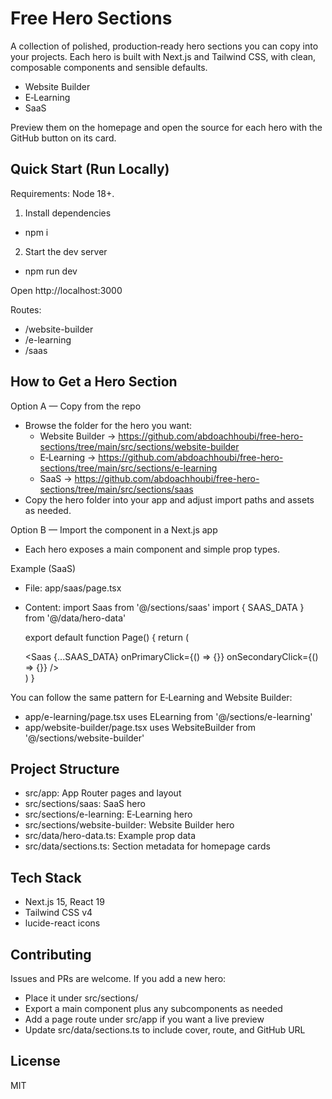 # Free Hero Sections

A collection of polished, production‑ready hero sections you can copy into your projects. Each hero is built with Next.js and Tailwind CSS, with clean, composable components and sensible defaults.

- Website Builder
- E‑Learning
- SaaS

Preview them on the homepage and open the source for each hero with the GitHub button on its card.

## Quick Start (Run Locally)

Requirements: Node 18+.

1) Install dependencies
- npm i

2) Start the dev server
- npm run dev

Open http://localhost:3000

Routes:
- /website-builder
- /e-learning
- /saas

## How to Get a Hero Section

Option A — Copy from the repo
- Browse the folder for the hero you want:
  - Website Builder → https://github.com/abdoachhoubi/free-hero-sections/tree/main/src/sections/website-builder
  - E‑Learning → https://github.com/abdoachhoubi/free-hero-sections/tree/main/src/sections/e-learning
  - SaaS → https://github.com/abdoachhoubi/free-hero-sections/tree/main/src/sections/saas
- Copy the hero folder into your app and adjust import paths and assets as needed.

Option B — Import the component in a Next.js app
- Each hero exposes a main component and simple prop types.

Example (SaaS)
- File: app/saas/page.tsx
- Content:
  import Saas from '@/sections/saas'
  import { SAAS_DATA } from '@/data/hero-data'

  export default function Page() {
    return (
      <main>
        <Saas
          {...SAAS_DATA}
          onPrimaryClick={() => {}}
          onSecondaryClick={() => {}}
        />
      </main>
    )
  }

You can follow the same pattern for E‑Learning and Website Builder:
- app/e-learning/page.tsx uses ELearning from '@/sections/e-learning'
- app/website-builder/page.tsx uses WebsiteBuilder from '@/sections/website-builder'

## Project Structure

- src/app: App Router pages and layout
- src/sections/saas: SaaS hero
- src/sections/e-learning: E‑Learning hero
- src/sections/website-builder: Website Builder hero
- src/data/hero-data.ts: Example prop data
- src/data/sections.ts: Section metadata for homepage cards

## Tech Stack

- Next.js 15, React 19
- Tailwind CSS v4
- lucide-react icons

## Contributing

Issues and PRs are welcome. If you add a new hero:
- Place it under src/sections/<your-hero>
- Export a main component plus any subcomponents as needed
- Add a page route under src/app if you want a live preview
- Update src/data/sections.ts to include cover, route, and GitHub URL

## License

MIT
